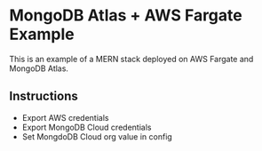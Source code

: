 # MongoDB Atlas + AWS Fargate Example
This is an example of a MERN stack deployed on AWS Fargate and MongoDB Atlas. 

## Instructions
- Export AWS credentials
- Export MongoDB Cloud credentials
- Set MongdoDB Cloud org value in config
